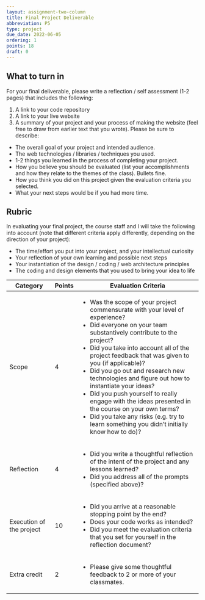 ```yaml
---
layout: assignment-two-column
title: Final Project Deliverable
abbreviation: P5
type: project
due_date: 2022-06-05
ordering: 1 
points: 18
draft: 0
---
```


## What to turn in
For your final deliverable, please write a reflection / self assessment (1-2 pages) that includes the following:
1. A link to your code repository
1. A link to your live website
1. A summary of your project and your process of making the website (feel free to draw from earlier text that you wrote). Please be sure to describe:
  * The overall goal of your project and intended audience.
  * The web technologies / libraries / techniques you used.
  * 1-2 things you learned in the process of completing your project.
  * How you believe you should be evaluated (list your accomplishments and how they relate to the themes of the class). Bullets fine.
  * How you think you did on this project given the evaluation criteria you selected.
  * What your next steps would be if you had more time.


## Rubric

In evaluating your final project, the course staff and I will take the following into account (note that different criteria apply differently, depending on the direction of your project):

* The time/effort you put into your project, and your intellectual curiosity
* Your reflection of your own learning and possible next steps
* Your instantiation of the design / coding / web architecture principles
* The coding and design elements that you used to bring your idea to life

<table>
    <thead>
        <tr>
            <th>Category</th>
            <th>Points</th>
            <th>Evaluation Criteria</th>
        </tr>
    </thead>
    <tbody>
        <tr>
            <td>Scope</td>
            <td>4</td>
            <td>
                <ul>
                    <li>Was the scope of your project commensurate with your level of experience?</li>
                    <li>Did everyone on your team substantively contribute to the project?</li>
                    <li>Did you take into account all of the project feedback that was given to you (if applicable)?</li>
                    <li>Did you go out and research new technologies and figure out how to instantiate your ideas?</li>
                    <li>Did you push yourself to really engage with the ideas presented in the course on your own terms? </li>
                    <li>Did you take any risks (e.g. try to learn something you didn’t initially know how to do)?</li>
                </ul>
            </td>
        </tr>
        <tr>
            <td>Reflection</td>
            <td>4</td>
            <td>
                <ul>
                    <li>Did you write a thoughtful reflection of the intent of the project and any lessons learned?</li>
                    <li>Did you address all of the prompts (specified above)?</li>
                </ul>
            </td>
        </tr>
        <tr>
            <td>Execution of the project</td>
            <td>10</td>
            <td>
                <ul>
                    <li>Did you arrive at a reasonable stopping point by the end?</li>
                    <li>Does your code works as intended?</li>
                    <li>Did you meet the evaluation criteria that you set for yourself in the reflection document?</li>
                </ul>
            </td>
        </tr>
        <tr>
            <td>Extra credit</td>
            <td>2</td>
            <td>
                <ul>
                    <li>Please give some thoughtful feedback to 2 or more of your classmates.</li>
                </ul>
            </td>
        </tr>
    </tbody>
</table>

